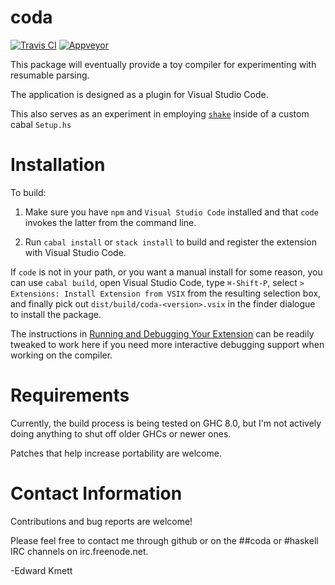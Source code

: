coda
====

[![Travis CI](https://secure.travis-ci.org/ekmett/coda.png?branch=master)](http://travis-ci.org/ekmett/coda)
[![Appveyor](https://ci.appveyor.com/api/projects/status/github/ekmett/coda?branch=master&svg=true)](https://ci.appveyor.com/project/ekmett/coda)

This package will eventually provide a toy compiler for experimenting with resumable parsing.

The application is designed as a plugin for Visual Studio Code.

This also serves as an experiment in employing [`shake`](http://shakebuild.com/) inside of a custom cabal `Setup.hs`

Installation
============

To build:

1. Make sure you have `npm` and `Visual Studio Code` installed and that `code` invokes the latter from the command line.

2. Run `cabal install` or `stack install` to build and register the extension with Visual Studio Code.

If `code` is not in your path, or you want a manual install for some reason, you can use `cabal build`, open Visual Studio
Code, type `⌘-Shift-P`, select `> Extensions: Install Extension from VSIX` from the resulting selection box, and finally pick out `dist/build/coda-<version>.vsix` in the finder dialogue to install the package.

The instructions in [Running and Debugging Your Extension](https://code.visualstudio.com/docs/extensions/debugging-extensions)
can be readily tweaked to work here if you need more interactive debugging support when working on the compiler.

Requirements
============

Currently, the build process is being tested on GHC 8.0, but I'm not actively doing anything to shut off older GHCs or newer ones.

Patches that help increase portability are welcome.

Contact Information
===================

Contributions and bug reports are welcome!

Please feel free to contact me through github or on the ##coda or #haskell IRC channels on irc.freenode.net.

-Edward Kmett
